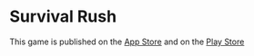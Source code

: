 # Survival Rush

This game is published on the [App Store](https://apps.apple.com/us/app/survival-rush/id1496293709) and on the [Play Store](https://play.google.com/store/apps/details?id=com.manlaig.SurvivalRush)
